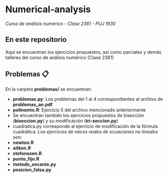 # Numerical-analysis
_Curso de análisis numérico - Clase 2361 - PUJ 1930_

## En este repositorio
Aquí se encuentran los ejercicios propuestos, así como parciales y demás talleres del curso de análisis numérico (Clase 2361)

## Problemas 📋
En la carpeta **problemas/** se encuentran:

* **problemas.py**: Los problemas del 1 al 4 correspondientes al archivo de **problemas_an.pdf**
* **polinomio.R**: Ejercicio 5 del archivo mencionado anteriormente
* Se encuentran también los ejercicios propuestos de bisección (**biseccion.py**) y su modificación (**tri-seccion.py**)
* cuadratica.py corresponde al ejercicio de modificación de la fórmula cuadrática.
_Los ejercicios de raíces reales de ecuaciones no lineales son:_
* **newton.R**
* **aitken.R**
* **stefenssen.R**
* **punto_fijo.R**
* **metodo_secante.py**
* **posicion_falsa.py**
